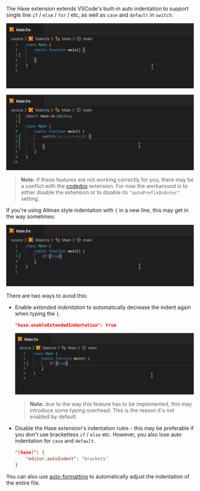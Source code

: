 The Haxe extension extends VSCode's built-in auto indentation to support single line `if` / `else` / `for` / etc, as well as `case` and `default` in `switch`:

![](images/auto-indentation/if.gif)

![](images/auto-indentation/case.gif)

> **Note:** if these features are not working correctly for you, there may be a conflict with the [codedox](https://marketplace.visualstudio.com/items?itemName=wiggin77.codedox) extension. For now the workaround is to either disable the extension or to disable its `"autoPrefixOnEnter"` setting. 

If you're using Allman style indentation with `{` in a new line, this may get in the way sometimes:

![](images/auto-indentation/allman-fail.gif)

There are two ways to avoid this:

- Enable _extended indentation_ to automatically decrease the indent again when typing the `{`.

	```json
	"haxe.enableExtendedIndentation": true
	```
  
	![](images/auto-indentation/allman-success.gif)


	> **Note:** due to the way this feature has to be implemented, this may introduce some typing overhead. This is the reason it's not enabled by default.

- Disable the Haxe extension's indentation rules - this may be preferable if you don't use bracketless `if` / `else` etc. However, you also lose auto indentation for `case` and `default`.

	```json
	"[haxe]": {
		"editor.autoIndent": "brackets"
	}
	```

You can also use [auto-formatting](https://github.com/vshaxe/vshaxe/wiki/Formatting) to automatically adjust the indentation of the entire file.